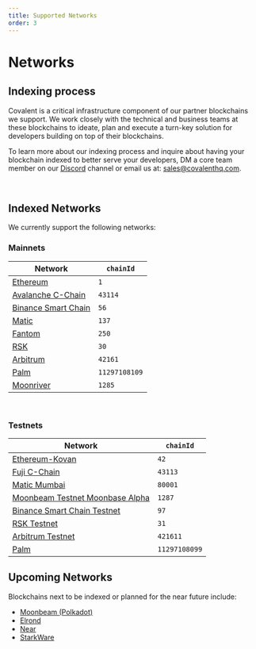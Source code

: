 ```yaml
---
title: Supported Networks
order: 3
---
```


# Networks

## Indexing process

Covalent is a critical infrastructure component of our partner blockchains we support. We work closely with the technical and business teams at these blockchains to ideate, plan and execute a turn-key solution for developers building on top of their blockchains.

To learn more about our indexing process and inquire about having your blockchain indexed to better serve your developers, DM a core team member on our [Discord](https://discord.gg/M4aRubV) channel or email us at: sales@covalenthq.com.

&nbsp;

## Indexed Networks

We currently support the following networks:

### Mainnets

<TableWrap>

| Network                                  | `chainId` |
| ---------------------------------------- | --------- |
| [Ethereum](/networks/ethereum)           | `1`       |
| [Avalanche C-Chain](/networks/avalanche) | `43114`   |
| [Binance Smart Chain](/networks/bsc)     | `56`      |
| [Matic](/networks/matic)                 | `137`     |
| [Fantom](/networks/fantom)               | `250`     |
| [RSK](/networks/rsk)                     | `30`     |
| [Arbitrum](/networks/arbitrum)           | `42161`     |
| [Palm](/networks/palm)                   | `11297108109`     |
| [Moonriver](/networks/moonriver)         | `1285` |

</TableWrap>

&nbsp;

### Testnets

<TableWrap>

| Network                             | `chainId` |
| ----------------------------------- | --------- |
| [Ethereum-Kovan](/networks/ethereum) | `42`   |
| [Fuji C-Chain](/networks/avalanche) | `43113`   |
| [Matic Mumbai](/networks/matic)     | `80001`   |
| [Moonbeam Testnet Moonbase Alpha](/networks/moonbeam)     | `1287`   |
| [Binance Smart Chain Testnet](/networks/bsc)     | `97`   |
| [RSK Testnet](/networks/rsk)               | `31`     |
| [Arbitrum Testnet](/networks/arbitrum)               | `421611`     |
| [Palm](/networks/palm)                   | `11297108099`     |

</TableWrap>

## Upcoming Networks

Blockchains next to be indexed or planned for the near future include:
* [Moonbeam (Polkadot)](https://moonbeam.network/)
* [Elrond](https://elrond.com/)
* [Near](https://near.org/)
* [StarkWare](https://starkware.co/)
